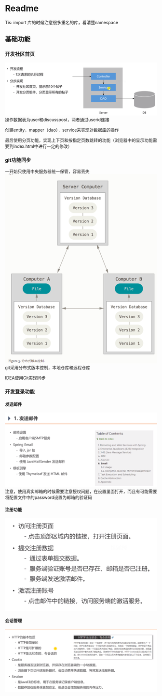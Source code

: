 # Readme

Tis:
import 库的时候注意很多重名的库，看清楚namespace

## 基础功能
### 开发社区首页
![img.png](/pics/img.png)
操作数据表为user和discusspost，两者通过userid连接

创建entity，mapper（dao），service来实现对数据库的操作

最后使用分页功能，实现上下页和按指定页数跳转的功能（浏览器中的显示功能需要到index.html中进行一定的修改）

### git功能同步
一开始只使用中央服务器统一保管，容易丢失
![git.png](/pics/git.png)
git采用分布式版本控制，本地仓库和远程仓库

IDEA使用Git实现同步

### 开发登录功能
#### 发送邮件
![email.png](/pics/email.png)
注意，使用真实邮箱的时候需要注意授权问题，在设置里面打开，而且有可能需要将配置文件中的password设置为邮箱的验证码

#### 注册功能
![register.png](/pics/register.png)

#### 会话管理
![session.png](/pics/session.png)
